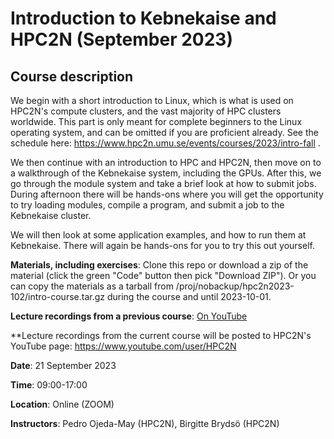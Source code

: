 # Introduction to Kebnekaise and HPC2N (September 2023)

## Course description

We begin with a short introduction to Linux, which is what is used on HPC2N's compute clusters, and the vast majority of HPC clusters worldwide. 
This part is only meant for complete beginners to the Linux operating system, and can be omitted if you are proficient already. See the schedule here: https://www.hpc2n.umu.se/events/courses/2023/intro-fall .

We then continue with an introduction to HPC and HPC2N, then move on to a walkthrough of the Kebnekaise system, including the GPUs.
After this, we go through the module system and take a brief look at how to submit jobs. During afternoon there will be hands-ons where you will get the opportunity to try loading modules, compile a program, and submit a job to the Kebnekaise cluster.

We will then look at some application examples, and how to run them at Kebnekaise. There will again be hands-ons for you to try this out yourself. 

**Materials, including exercises**: Clone this repo or download a zip of the material (click the green "Code" button then pick "Download ZIP"). Or you can copy the materials as a tarball from /proj/nobackup/hpc2n2023-102/intro-course.tar.gz during the course and until 2023-10-01. 

**Lecture recordings from a previous course**: [On YouTube](https://youtube.com/playlist?list=PL6jMHLEmPVLwVjv1T9CtHIdgSlHVAUviZ)

**Lecture recordings from the current course will be posted to HPC2N's YouTube page: https://www.youtube.com/user/HPC2N 

**Date**: 21 September 2023

**Time**: 09:00-17:00

**Location**: Online (ZOOM)

**Instructors**: Pedro Ojeda-May (HPC2N), Birgitte Brydsö (HPC2N)
